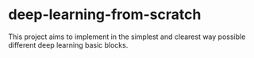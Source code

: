 # deep-learning-from-scratch
This project aims to implement in the simplest and clearest way possible different deep learning basic blocks.
